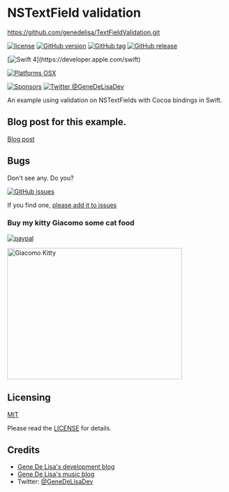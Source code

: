 # NSTextField validation

https://github.com/genedelisa/TextFieldValidation.git

[![license](https://img.shields.io/github/license/mashape/apistatus.svg)](https://en.wikipedia.org/wiki/MIT_License)
[![GitHub version](https://badge.fury.io/gh/genedelisa%2Fnstextfield-validation.svg)](http://badge.fury.io/gh/genedelisa%2Fnstextfield-validation)
[![GitHub tag](https://img.shields.io/github/tag/genedelisa/nstextfield-validation.svg)](https://github.com/genedelisa/nstextfield-validation/)
[![GitHub release](https://img.shields.io/github/release/genedelisa/nstextfield-validation.svg)](https://github.com/genedelisa/nstextfield-validation/)


[![Swift 4](https://img.shields.io/badge/swift4-compatible-4BC51D.svg?style=flat")](https://developer.apple.com/swift)


[![Platforms OSX](https://img.shields.io/badge/Platforms-OSX-lightgray.svg?style=flat)](https://swift.org/)

[![Sponsors](https://img.shields.io/badge/Sponsors-Rockhopper%20Technologies-orange.svg?style=flat)](http://www.rockhoppertech.com/)
[![Twitter @GeneDeLisaDev](https://img.shields.io/twitter/follow/GeneDeLisaDev.svg?style=social)](https://twitter.com/GeneDeLisaDev)


An example using validation on NSTextFields with Cocoa bindings in Swift.


## Blog post for this example.

[Blog post](http://www.rockhoppertech.com/blog/nstextfield-validation/)



## Bugs

Don't see any. Do you?

[![GitHub issues](https://img.shields.io/github/issues/genedelisa/nstextfield-validation.svg)](https://github.com/genedelisa/nstextfield-validation/issues)

If you find one, [please add it to issues](https://github.com/genedelisa/nstextfield-validation/issues)



### Buy my kitty Giacomo some cat food

[![paypal](https://www.paypalobjects.com/en_US/i/btn/btn_donate_SM.gif)](https://www.paypal.com/cgi-bin/webscr?cmd=_donations&business=F5KE9Z29MH8YQ&bnP-DonationsBF:btn_donate_SM.gif:NonHosted)

<img src="http://www.rockhoppertech.com/blog/wp-content/uploads/2016/07/momocoding-1024.png" alt="Giacomo Kitty" width="400" height="300">

## Licensing

[MIT](https://en.wikipedia.org/wiki/MIT_License)

Please read the [LICENSE](LICENSE) for details.

## Credits

*	[Gene De Lisa's development blog](http://rockhoppertech.com/blog/)
*	[Gene De Lisa's music blog](http://genedelisa.com/)
*   Twitter: [@GeneDeLisaDev](http://twitter.com/genedelisadev)
